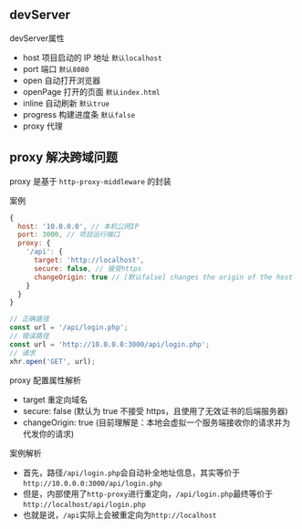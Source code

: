 ## devServer

devServer属性

- host 项目启动的 IP 地址 `默认localhost`
- port 端口 `默认8080`
- open 自动打开浏览器
- openPage 打开的页面 `默认index.html`
- inline 自动刷新 `默认true`
- progress 构建进度条 `默认false`
- proxy 代理

## **proxy 解决跨域问题**

proxy 是基于 `http-proxy-middleware` 的封装

案例

```js
{
  host: '10.0.0.0', // 本机公网IP
  port: 3000, // 项目运行端口
  proxy: {
    '/api': {
      target: 'http://localhost',
      secure: false, // 接受https
      changeOrigin: true // [默认false] changes the origin of the host header to the target URL
    }
  }
}

// 正确路径
const url = '/api/login.php';
// 错误路径
const url = 'http://10.0.0.0:3000/api/login.php';
// 请求
xhr.open('GET', url);
```

proxy 配置属性解析

- target 重定向域名
- secure: false (默认为 true 不接受 https，且使用了无效证书的后端服务器)
- changeOrigin: true (目前理解是：本地会虚拟一个服务端接收你的请求并为代发你的请求)

案例解析

- 首先，路径`/api/login.php`会自动补全地址信息，其实等价于`http://10.0.0.0:3000/api/login.php`
- 但是，内部使用了`http-proxy`进行重定向，`/api/login.php`最终等价于`http://localhost/api/login.php`
- 也就是说，`/api`实际上会被重定向为`http://localhost`

